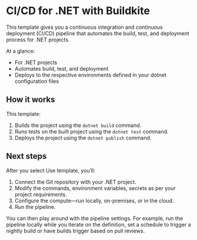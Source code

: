 # CI/CD for .NET with Buildkite

This template gives you a continuous integration and continuous deployment (CI/CD) pipeline that automates the build, test, and deployment process for .NET projects.

At a glance:

- For .NET projects
- Automates build, test, and deployment
- Deploys to the respective environments defined in your dotnet configuration files

## How it works

This template:

1. Builds the project using the `dotnet build` command.
2. Runs tests on the built project using the `dotnet test` command.
3. Deploys the project using the `dotnet publish` command.

## Next steps

After you select Use template, you’ll:

1. Connect the Git repository with your .NET project.
2. Modify the commands, environment variables, secrets as per your project requirements.
3. Configure the compute—run locally, on-premises, or in the cloud.
4. Run the pipeline.

You can then play around with the pipeline settings. For example, run the pipeline locally while you iterate on the definition, set a schedule to trigger a nightly build or have builds trigger based on pull reviews.
